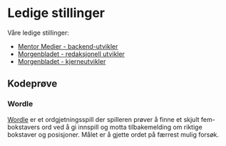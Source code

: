 # Ledige stillinger

Våre ledige stillinger:

- [Mentor Medier - backend-utvikler](./positions/mentor_medier_backendutvikler.md)
- [Morgenbladet - redaksjonell utvikler](./positions/morgenbladet_redaksjonell_utvikler.md)
- [Morgenbladet - kjerneutvikler](./positions/morgenbladet_utvikler.md)

## Kodeprøve

### Wordle

[Wordle](./wordle.md) er et ordgjetningsspill der spilleren prøver å finne et skjult fem-bokstavers ord ved å gi innspill og motta tilbakemelding om riktige bokstaver og posisjoner. Målet er å gjette ordet på færrest mulig forsøk.
